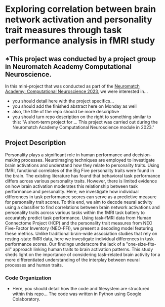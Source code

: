 # Exploring correlation between brain network activation and personality trait measures through task performance analysis in fMRI study

## *This project was conducted by a project group in Neuromatch Academy Computational Neuroscience.

In this mini-project that was conducted as part of the [Neuromatch Academy: Computational Neuroscience 2023](https://compneuro.neuromatch.io/tutorials/intro.html), we were interested in... 
- you should detail here with the project specifics...
- you should add the finished abstract here on Monday as well
- also, the title of the repo should be more descriptive
- you should turn repo description on the right to something similar to this: "A short-term project for ... This project was carried out during the Neuromatch Academy Computational Neuroscience module in 2023."

## Project Description
Personality plays a significant role in human performance and decision-making processes. Neuroimaging techniques are employed to investigate brain activations and understand how they relate to personality traits. Using fMRI, functional correlates of the Big Five personality traits were found in the brain. The existing literature has found that behavioral task performance differs across various personality traits. However, there is limited evidence on how brain activation moderates this relationship between task performance and personality. Here, we investigate how individual differences in task performance scores can serve as a predictive measure for personality trait scores. To this end, we aim to decode neural activity using a classifier to find correlations between brain network activations and personality traits across various tasks within the fMRI task battery to accurately predict task performance. Using task-fMRI data from Human Connectome Project (HCP) and the personality trait measures from NEO Five-Factor Inventory (NEO-FFI), we present a decoding model featuring these metrics. Unlike traditional brain-wide association studies that rely on resting-state fMRI data, here we investigate individual differences in task performance scores. Our findings underscore the lack of a "one-size-fits-all" approach linking human traits to brain activation patterns. This study sheds light on the importance of considering task-related brain activity for a more differentiated understanding of the interplay between neural processes and human traits.	

### Code Organization
- Here, you should detail how the code and filesystem are structured within this repo... The code was written in Python using Google Colaboratory.
